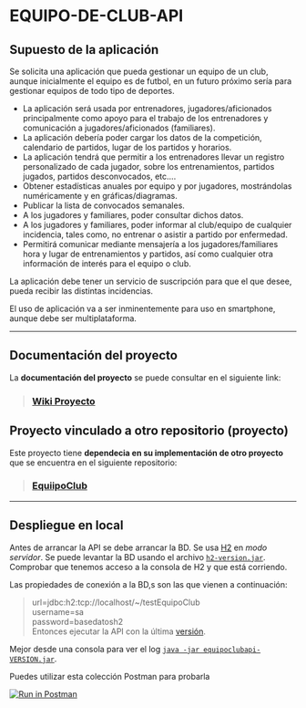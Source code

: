 # EQUIPO-DE-CLUB-API

## **Supuesto de la aplicación**

Se solicita una aplicación que pueda gestionar un equipo de un club, aunque inicialmente el equipo es de futbol, en un futuro próximo sería para gestionar equipos de todo tipo de deportes.

-   La aplicación será usada por entrenadores, jugadores/aficionados principalmente como apoyo para el trabajo de los entrenadores y comunicación a jugadores/aficionados (familiares).
-   La aplicación debería poder cargar los datos de la competición, calendario de partidos, lugar de los partidos y horarios.
-   La aplicación tendrá que permitir a los entrenadores llevar un registro personalizado de cada jugador, sobre los entrenamientos, partidos jugados, partidos desconvocados, etc….
-   Obtener estadísticas anuales por equipo y por jugadores, mostrándolas numéricamente y en gráficas/diagramas.
-   Publicar la lista de convocados semanales.
-   A los jugadores y familiares, poder consultar dichos datos.
-   A los jugadores y familiares, poder informar al club/equipo de cualquier incidencia, tales como, no entrenar o asistir a partido por enfermedad.
-   Permitirá comunicar mediante mensajería a los jugadores/familiares hora y lugar de entrenamientos y partidos, así como cualquier otra información de interés para el equipo o club.

La aplicación debe tener un servicio de suscripción para que el que desee, pueda recibir las distintas incidencias.

El uso de aplicación va a ser inminentemente para uso en smartphone, aunque debe ser multiplataforma.

---

## **Documentación del proyecto**

La **documentación del proyecto** se puede consultar en el siguiente link:

> ### [Wiki Proyecto](https://git.institutomilitar.com/sesporti/equiipo-de-club/wikis/home)

## **Proyecto vinculado a otro repositorio (proyecto)**

Este proyecto tiene **dependecia en su implementación de otro proyecto** que se encuentra en el siguiente repositorio:

> ### [EquiipoClub](https://git.institutomilitar.com/sesporti/equiipoclub.git)

---

## **Despliegue en local**

Antes de arrancar la API se debe arrancar la BD. Se usa [H2](https://h2database.com/html/main.html) en _modo servidor_.
Se puede levantar la BD usando el archivo [`h2-version.jar`](./assets/despliegueLocal/). Comprobar que tenemos acceso a la consola de H2 y que está corriendo.

Las propiedades de conexión a la BD,s son las que vienen a continuación:

> url=jdbc:h2:tcp://localhost/~/testEquipoClub  
> username=sa  
> password=basedatosh2  
> Entonces ejecutar la API con la última [versión](https://git.institutomilitar.com/sesporti/equiipo-de-club/tags/0.0.1-SNAPSHOT).

Mejor desde una consola para ver el log [`java -jar equipoclubapi-VERSION.jar`](./assets/despliegueLocal/).

Puedes utilizar esta colección Postman para probarla

[![Run in Postman](https://run.pstmn.io/button.svg)](https://documenter.getpostman.com/view/10815375/Szmb7zkg)

